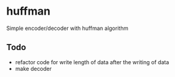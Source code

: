 # huffman
Simple encoder/decoder with huffman algorithm

## Todo
- refactor code for write length of data after the writing of data
- make decoder
